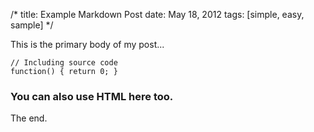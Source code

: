 /*
title:  Example Markdown Post
date:   May 18, 2012
tags:   [simple, easy, sample]
*/

This is the primary body of my post...

```
// Including source code
function() { return 0; }
```

<h3>You can also use HTML here too.</h3>

The end.
